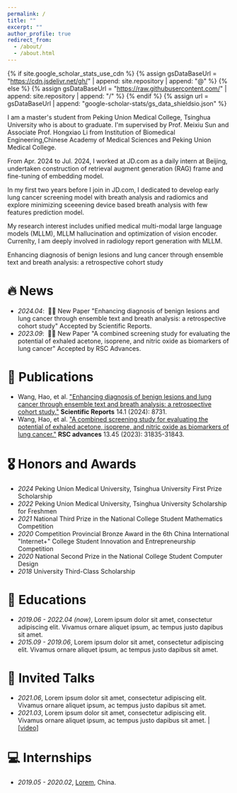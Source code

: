 ```yaml
---
permalink: /
title: ""
excerpt: ""
author_profile: true
redirect_from: 
  - /about/
  - /about.html
---
```


{% if site.google_scholar_stats_use_cdn %}
{% assign gsDataBaseUrl = "https://cdn.jsdelivr.net/gh/" | append: site.repository | append: "@" %}
{% else %}
{% assign gsDataBaseUrl = "https://raw.githubusercontent.com/" | append: site.repository | append: "/" %}
{% endif %}
{% assign url = gsDataBaseUrl | append: "google-scholar-stats/gs_data_shieldsio.json" %}

<span class='anchor' id='about-me'></span>

I am a master's student from Peking Union Medical College, Tsinghua University who is about to graduate. I'm supervised by Prof. Meixiu Sun and Associate Prof. Hongxiao Li from Institution of Biomedical Engineering,Chinese Academy of Medical Sciences and Peking Union Medical College.

From Apr. 2024 to Jul. 2024, I worked at JD.com as a daily intern at Beijing, undertaken construction of retrieval augment generation (RAG) frame and fine-tuning of embedding model.

In my first two years before I join in JD.com, I dedicated to develop early lung cancer screening model with breath analysis and radiomics and explore minimizing sceeening device based breath analysis with few features prediction model.

My research interest includes unified medical multi-modal large language models (MLLM), MLLM hallucination and optimization of vision encoder. Currenlty, I am deeply involved in radiology report generation with MLLM.

Enhancing diagnosis of benign lesions and lung cancer through ensemble text and breath analysis: a retrospective cohort study
# 🔥 News
- *2024.04*: &nbsp;🎉🎉 New Paper "Enhancing diagnosis of benign lesions and lung cancer through ensemble text and breath analysis: a retrospective cohort study" Accepted by Scientific Reports. 
- *2023.09*: &nbsp;🎉🎉 New Paper "A combined screening study for evaluating the potential of exhaled acetone, isoprene, and nitric oxide as biomarkers of lung cancer" Accepted by RSC Advances. 

# 📝 Publications 
- Wang, Hao, et al. ["Enhancing diagnosis of benign lesions and lung cancer through ensemble text and breath analysis: a retrospective cohort study."](https://www.nature.com/articles/s41598-024-59474-w) **Scientific Reports** 14.1 (2024): 8731.
- Wang, Hao, et al. ["A combined screening study for evaluating the potential of exhaled acetone, isoprene, and nitric oxide as biomarkers of lung cancer."](https://pubs.rsc.org/en/content/articlehtml/2023/ra/d3ra04522f) **RSC advances** 13.45 (2023): 31835-31843.

# 🎖 Honors and Awards
- *2024* Peking Union Medical University, Tsinghua University First Prize Scholarship
- *2022* Peking Union Medical University, Tsinghua University Scholarship for Freshmen
- *2021* National Third Prize in the National College Student Mathematics Competition
- *2020* Competition Provincial Bronze Award in the 6th China International "Internet+" College Student Innovation and
Entrepreneurship Competition
- *2020* National Second Prize in the National College Student Computer Design
- *2018* University Third-Class Scholarship

# 📖 Educations
- *2019.06 - 2022.04 (now)*, Lorem ipsum dolor sit amet, consectetur adipiscing elit. Vivamus ornare aliquet ipsum, ac tempus justo dapibus sit amet. 
- *2015.09 - 2019.06*, Lorem ipsum dolor sit amet, consectetur adipiscing elit. Vivamus ornare aliquet ipsum, ac tempus justo dapibus sit amet. 

# 💬 Invited Talks
- *2021.06*, Lorem ipsum dolor sit amet, consectetur adipiscing elit. Vivamus ornare aliquet ipsum, ac tempus justo dapibus sit amet. 
- *2021.03*, Lorem ipsum dolor sit amet, consectetur adipiscing elit. Vivamus ornare aliquet ipsum, ac tempus justo dapibus sit amet.  \| [\[video\]](https://github.com/)

# 💻 Internships
- *2019.05 - 2020.02*, [Lorem](https://github.com/), China.
